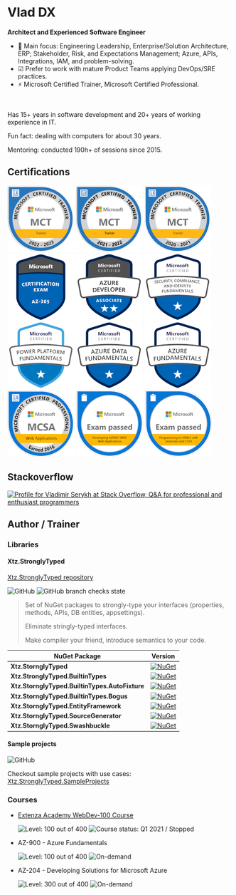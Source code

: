 # Vlad DX

<!-- <img width="200" height="200" src="./docs/img/vlad-dx-200x200.jpg" style="margin: 10px 30px 20px 0; float: left;" /> -->

**Architect and Experienced Software Engineer**

- 🚩 Main focus: Engineering Leadership, Enterprise/Solution Architecture, ERP; Stakeholder, Risk, and Expectations Management; Azure, APIs, Integrations, IAM, and problem-solving.
- ☑ Prefer to work with mature Product Teams applying DevOps/SRE practices.
- ⚡ Microsoft Certified Trainer, Microsoft Certified Professional.

<br style="clear: left;">

Has 15+ years in software development and 20+ years of working experience in IT.

Fun fact: dealing with computers for about 30 years.

Mentoring: conducted 190h+ of sessions since 2015.

## Certifications

[![Microsoft Certified Trainer (2022-2023)](./docs/img/microsoft-certified-trainer-2022-2023.png)](https://www.credly.com/badges/c7a0c625-7613-4ca7-8b92-061ea7e12488)
[![Microsoft Certified Trainer (2021-2022)](./docs/img/microsoft-certified-trainer-2021-2022.png)](https://www.credly.com/badges/f07b1add-fb69-4c75-b30c-81484150a79c)
[![Microsoft Certified Trainer (2020-2021)](./docs/img/microsoft-certified-trainer-2020-2021.png)](https://www.credly.com/badges/768a6dde-7b40-4bdb-b73c-1dd89f519576)
[![Exam AZ-305: Designing Microsoft Azure Infrastructure Solutions](./docs/img/exam-az-305.png)](https://www.credly.com/badges/33e2ebdb-da37-472d-9292-179caca27839)
[![Microsoft Certified: Azure Developer Associate](./docs/img/azure-developer-associate.png)](https://www.credly.com/badges/89a8e155-f63d-4a87-81a0-e5c9dfea2010)
[![Microsoft Certified: Security, Compliance, and Identity Fundamentals](./docs/img/security-compliance-identity-fundamentals.png)](https://www.credly.com/badges/6aca8bb6-21ed-495b-a51e-645acd91dbaa)
[![Microsoft Certified: Power Platform Fundamentals](./docs/img/power-platform-fundamentals.png)](https://www.credly.com/badges/a07d21bb-ecdc-466e-8cc5-3696c82643bc)
[![Microsoft Certified: Azure Data Fundamentals](./docs/img/azure-data-fundamentals.png)](https://www.credly.com/badges/53c69171-4d22-4e7d-b99d-daf25d858566)
[![Microsoft Certified: Azure Fundamentals](./docs/img/azure-fundamentals.png)](https://www.credly.com/badges/14b5b142-7160-4cba-a226-74afa7fbcc2b)
[![MCSA: Web Applications - Certified 2016](./docs/img/mcsa-web-applications-certified-2016.png)](https://www.credly.com/badges/2455b07d-fe29-4e80-96a2-32d88c3b84fb)
[![Exam 486: Developing ASP.NET MVC Web Applications](./docs/img/exam-486-developing-asp-net-mvc-web-applications.png)](https://www.credly.com/badges/c30aca54-dd2c-46ad-b382-09db51789091)
[![Exam 480: Programming in HTML5 with JavaScript and CSS3](./docs/img/exam-480-programming-in-html5-with-javascript-and-css3.png)](https://www.credly.com/badges/01bd792c-f6c2-42d1-b0d4-73e5bd543994)

## Stackoverflow

[![Profile for Vladimir Serykh at Stack Overflow, Q&amp;A for professional and enthusiast programmers](https://stackoverflow.com/users/flair/3503521.png)](https://stackoverflow.com/users/3503521)

## Author / Trainer

### Libraries

#### Xtz.StronglyTyped

[Xtz.StronglyTyped repository](https://github.com/dev-experience/Xtz.StronglyTyped)

![GitHub](https://img.shields.io/github/license/dev-experience/Xtz.StronglyTyped)
![GitHub branch checks state](https://img.shields.io/github/checks-status/dev-experience/Xtz.StronglyTyped/main)

> Set of NuGet packages to strongly-type your interfaces (properties, methods, APIs, DB entities, appsettings).
>
> Eliminate stringly-typed interfaces.
>
> Make compiler your friend, introduce semantics to your code.

| NuGet Package                                  | Version                                                                                                                                                              |
| ---------------------------------------------- | -------------------------------------------------------------------------------------------------------------------------------------------------------------------- |
| **Xtz.StornglyTyped**                          | [![NuGet](http://img.shields.io/nuget/v/Xtz.StronglyTyped.svg)](https://www.nuget.org/packages/Xtz.StronglyTyped/)                                                   |
| **Xtz.StronglyTyped.BuiltinTypes**             | [![NuGet](http://img.shields.io/nuget/v/Xtz.StronglyTyped.BuiltinTypes.svg)](https://www.nuget.org/packages/Xtz.StronglyTyped.BuiltinTypes/)                         |
| **Xtz.StornglyTyped.BuiltinTypes.AutoFixture** | [![NuGet](http://img.shields.io/nuget/v/Xtz.StronglyTyped.BuiltinTypes.AutoFixture.svg)](https://www.nuget.org/packages/Xtz.StronglyTyped.BuiltinTypes.AutoFixture/) |
| **Xtz.StornglyTyped.BuiltinTypes.Bogus**       | [![NuGet](http://img.shields.io/nuget/v/Xtz.StronglyTyped.BuiltinTypes.Bogus.svg)](https://www.nuget.org/packages/Xtz.StronglyTyped.BuiltinTypes.Bogus/)             |
| **Xtz.StornglyTyped.EntityFramework**          | [![NuGet](http://img.shields.io/nuget/v/Xtz.StronglyTyped.EntityFramework.svg)](https://www.nuget.org/packages/Xtz.StronglyTyped.EntityFramework/)                   |
| **Xtz.StornglyTyped.SourceGenerator**          | [![NuGet](http://img.shields.io/nuget/v/Xtz.StronglyTyped.SourceGenerator.svg)](https://www.nuget.org/packages/Xtz.StronglyTyped.SourceGenerator/)                   |
| **Xtz.StornglyTyped.Swashbuckle**              | [![NuGet](http://img.shields.io/nuget/v/Xtz.StronglyTyped.Swashbuckle.svg)](https://www.nuget.org/packages/Xtz.StronglyTyped.Swashbuckle/)                           |

#### Sample projects

![GitHub](https://img.shields.io/github/license/dev-experience/Xtz.StronglyTyped.SampleProjects)

Checkout sample projects with use cases: [Xtz.StronglyTyped.SampleProjects](https://github.com/dev-experience/Xtz.StronglyTyped.SampleProjects)

### Courses

- [Extenza Academy WebDev-100 Course](https://github.com/Extenza-Academy/WebDev-100_2021-Q1)

  ![Level: 100 out of 400](https://img.shields.io/badge/level-⭐%20▪%20%20▪%20%20▪-blue)
  ![Course status: Q1 2021 / Stopped](https://img.shields.io/badge/status-Q1%202021%20/%20Stopped-inactive)

- AZ-900 - Azure Fundamentals

  ![Level: 100 out of 400](https://img.shields.io/badge/level-⭐%20▪%20%20▪%20%20▪-blue)
  ![On-demand](https://img.shields.io/badge/status-On%20demand-blue)

- AZ-204 - Developing Solutions for Microsoft Azure

  ![Level: 300 out of 400](https://img.shields.io/badge/level-⭐⭐⭐%20%20▪-blue)
  ![On-demand](https://img.shields.io/badge/status-On%20demand-blue)
